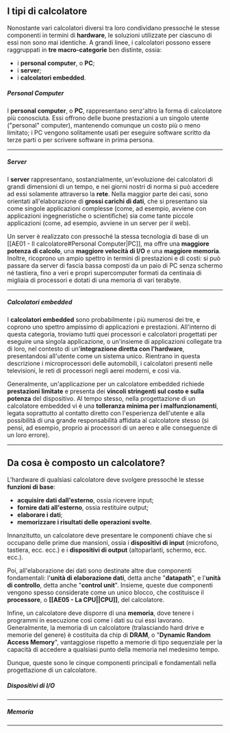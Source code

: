 ## I tipi di calcolatore

Nonostante vari calcolatori diversi tra loro condividano pressoché le stesse componenti in termini di **hardware**, le soluzioni utilizzate per ciascuno di essi non sono mai identiche. A grandi linee, i calcolatori possono essere raggruppati in **tre macro-categorie** ben distinte, ossia:
- i **personal computer**, o **PC**;
- i **server**;
- i **calcolatori embedded**.

##### Personal Computer

I **personal computer**, o **PC**, rappresentano senz'altro la forma di calcolatore più conosciuta. Essi offrono delle buone prestazioni a un singolo utente ("personal" computer), mantenendo comunque un costo più o meno limitato; i PC vengono solitamente usati per eseguire software scritto da terze parti o per scrivere software in prima persona.
___
##### Server

I **server** rappresentano, sostanzialmente, un'evoluzione dei calcolatori di grandi dimensioni di un tempo, e nei giorni nostri di norma si può accedere ad essi solamente attraverso la **rete**. Nella maggior parte dei casi, sono orientati all'elaborazione di **grossi carichi di dati**, che si presentano sia come singole applicazioni complesse (come, ad esempio, avviene con applicazioni ingegneristiche o scientifiche) sia come tante piccole applicazioni (come, ad esempio, avviene in un server per il web).

Un server è realizzato con pressoché la stessa tecnologia di base di un [[AE01 - Il calcolatore#Personal Computer|PC]], ma offre una **maggiore potenza di calcolo**, una **maggiore velocità di I/O** e una **maggiore memoria**. Inoltre, ricoprono un ampio spettro in termini di prestazioni e di costi: si può passare da server di fascia bassa composti da un paio di PC senza schermo né tastiera, fino a veri e propri supercomputer formati da centinaia di migliaia di processori e dotati di una memoria di vari terabyte.
___
##### Calcolatori embedded

I **calcolatori embedded** sono probabilmente i più numerosi dei tre, e coprono uno spettro ampissimo di applicazioni e prestazioni. All'interno di questa categoria, troviamo tutti quei processori e calcolatori progettati per eseguire una singola applicazione, o un'insieme di applicazioni collegate tra di loro, nel contesto di un'**integrazione diretta con l'hardware**, presentandosi all'utente come un sistema unico. Rientrano in questa descrizione i microprocessori delle automobili, i calcolatori presenti nelle televisioni, le reti di processori negli aerei moderni, e così via.

Generalmente, un'applicazione per un calcolatore embedded richiede **prestazioni limitate** e presenta dei **vincoli stringenti sul costo e sulla potenza** del dispositivo. Al tempo stesso, nella progettazione di un calcolatore embedded vi è una **tolleranza minima per i malfunzionamenti**, legata soprattutto al contatto diretto con l'esperienza dell'utente e alla possibilità di una grande responsabilità affidata al calcolatore stesso (si pensi, ad esempio, proprio ai processori di un aereo e alle conseguenze di un loro errore).
___
## Da cosa è composto un calcolatore?

L'hardware di qualsiasi calcolatore deve svolgere pressoché le stesse **funzioni di base**:
- **acquisire dati dall'esterno**, ossia ricevere input;
- **fornire dati all'esterno**, ossia restituire output;
- **elaborare i dati**;
- **memorizzare i risultati delle operazioni svolte**.

Innanzitutto, un calcolatore deve presentare le componenti chiave che si occupano delle prime due mansioni, ossia i **dispositivi di input** (microfono, tastiera, ecc. ecc.) e i **dispositivi di output** (altoparlanti, schermo, ecc. ecc.).

Poi, all'elaborazione dei dati sono destinate altre due componenti fondamentali: l'**unità di elaborazione dati**, detta anche "**datapath**", e l'**unità di controllo**, detta anche "**control unit**". Insieme, queste due componenti vengono spesso considerate come un unico blocco, che costituisce il **processore**, o **[[AE05 - La CPU||CPU]]**, del calcolatore.

Infine, un calcolatore deve disporre di una **memoria**, dove tenere i programmi in esecuzione così come i dati su cui essi lavorano. Generalmente, la memoria di un calcolatore (tralasciando hard drive e memorie del genere) è costituita da chip di **DRAM**, o "**Dynamic Random Access Memory**", vantaggiose rispetto a memorie di tipo sequenziale per la capacità di accedere a qualsiasi punto della memoria nel medesimo tempo.

Dunque, queste sono le cinque componenti principali e fondamentali nella progettazione di un calcolatore.

##### Dispositivi di I/O


___
##### Memoria


___

